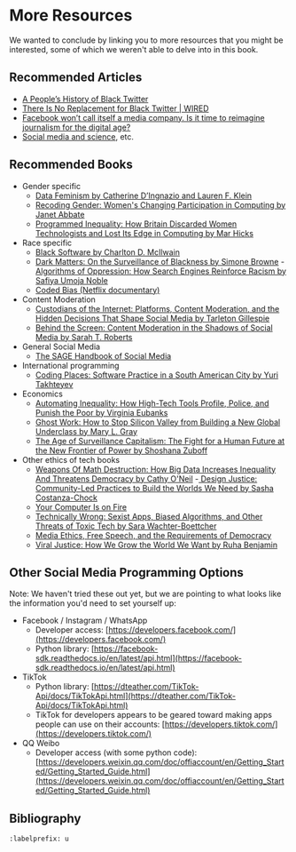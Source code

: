 # More Resources

We wanted to conclude by linking you to more resources that you might be interested, some of which we weren't able to delve into in this book.

## Recommended Articles
- [A People’s History of Black Twitter](https://www.wired.com/story/black-twitter-oral-history-part-i-coming-together/)
- [There Is No Replacement for Black Twitter | WIRED](https://www.wired.com/story/black-twitter-elon-musk/)
- [Facebook won’t call itself a media company.​ ​Is it time to reimagine journalism for the digital age?](https://www.theverge.com/2016/11/16/13655102/facebook-journalism-ethics-media-company-algorithm-tax)
- [Social media and science](https://www.theverge.com/2021/9/24/22688278/tiktok-science-study-survey-prolific), etc.

## Recommended Books

- Gender specific
  - [Data Feminism by Catherine D’Ingnazio and Lauren F. Klein](https://data-feminism.mitpress.mit.edu/)
  - [Recoding Gender: Women's Changing Participation in Computing by Janet Abbate](https://alliance-primo.hosted.exlibrisgroup.com/permalink/f/kjtuig/CP71194310920001451)
  - [Programmed Inequality: How Britain Discarded Women Technologists and Lost Its Edge in Computing by Mar Hicks](https://alliance-primo.hosted.exlibrisgroup.com/permalink/f/kjtuig/CP71330449730001451)
- Race specific
  - [Black Software by Charlton D. McIlwain](https://alliance-primo.hosted.exlibrisgroup.com/permalink/f/kjtuig/CP71309947450001451)
  - [Dark Matters: On the Surveillance of Blackness by Simone Browne](https://alliance-primo.hosted.exlibrisgroup.com/permalink/f/kjtuig/CP71236924010001451)
  -[ Algorithms of Oppression: How Search Engines Reinforce Racism by Safiya Umoja Noble](https://alliance-primo.hosted.exlibrisgroup.com/permalink/f/kjtuig/CP71268328710001451)
  - [Coded Bias (Netflix documentary)](https://www.netflix.com/title/81328723)
- Content Moderation
  - [Custodians of the Internet: Platforms, Content Moderation, and the Hidden Decisions That Shape Social Media by Tarleton Gillespie](https://alliance-primo.hosted.exlibrisgroup.com/permalink/f/kjtuig/CP71330449850001451)
  - [Behind the Screen: Content Moderation in the Shadows of Social Media by Sarah T. Roberts](https://alliance-primo.hosted.exlibrisgroup.com/permalink/f/kjtuig/CP71300073580001451)
- General Social Media
  - [The SAGE Handbook of Social Media](https://alliance-primo.hosted.exlibrisgroup.com/permalink/f/kjtuig/CP71272072120001451)
- International programming
  - [Coding Places: Software Practice in a South American City by Yuri Takhteyev](https://alliance-primo.hosted.exlibrisgroup.com/permalink/f/kjtuig/CP71113610430001451)
- Economics
  - [Automating Inequality: How High-Tech Tools Profile, Police, and Punish the Poor by Virginia Eubanks](https://alliance-primo.hosted.exlibrisgroup.com/permalink/f/kjtuig/CP71267319950001451)
  - [Ghost Work: How to Stop Silicon Valley from Building a New Global Underclass by Mary L. Gray](https://alliance-primo.hosted.exlibrisgroup.com/permalink/f/kjtuig/CP71299449260001451)
  - [The Age of Surveillance Capitalism: The Fight for a Human Future at the New Frontier of Power by Shoshana Zuboff](https://alliance-primo.hosted.exlibrisgroup.com/permalink/f/kjtuig/CP71293318290001451)
- Other ethics of tech books
  - [Weapons Of Math Destruction: How Big Data Increases Inequality And Threatens Democracy by Cathy O'Neil](https://alliance-primo.hosted.exlibrisgroup.com/permalink/f/kjtuig/CP71247625610001451)
  -[ Design Justice: Community-Led Practices to Build the Worlds We Need by Sasha Costanza-Chock](https://alliance-primo.hosted.exlibrisgroup.com/permalink/f/kjtuig/CP71329729680001451)
  - [Your Computer Is on Fire](https://alliance-primo.hosted.exlibrisgroup.com/permalink/f/kjtuig/CP71351563850001451)
  - [Technically Wrong: Sexist Apps, Biased Algorithms, and Other Threats of Toxic Tech by Sara Wachter-Boettcher](https://alliance-primo.hosted.exlibrisgroup.com/permalink/f/kjtuig/CP71316767650001451)
  - [Media Ethics, Free Speech, and the Requirements of Democracy](https://alliance-primo.hosted.exlibrisgroup.com/permalink/f/lvbsh/TN_cdi_askewsholts_vlebooks_9781351333450)
  - [Viral Justice: How We Grow the World We Want by Ruha Benjamin](https://press.princeton.edu/books/hardcover/9780691222882/viral-justice)

## Other Social Media Programming Options
Note: We haven't tried these out yet, but we are pointing to what looks like the information you'd need to set yourself up:

- Facebook / Instagram / WhatsApp
  - Developer access: [https://developers.facebook.com/](https://developers.facebook.com/)
  - Python library: [https://facebook-sdk.readthedocs.io/en/latest/api.html](https://facebook-sdk.readthedocs.io/en/latest/api.html)  
- TikTok
  - Python library: [https://dteather.com/TikTok-Api/docs/TikTokApi.html](https://dteather.com/TikTok-Api/docs/TikTokApi.html)
  - TikTok for developers appears to be geared toward making apps people can use on their accounts: [https://developers.tiktok.com/](https://developers.tiktok.com/)
- QQ Weibo
  - Developer access (with some python code): [https://developers.weixin.qq.com/doc/offiaccount/en/Getting_Started/Getting_Started_Guide.html](https://developers.weixin.qq.com/doc/offiaccount/en/Getting_Started/Getting_Started_Guide.html)


## Bibliography
```{bibliography} ch21_references.bib
:labelprefix: u
```